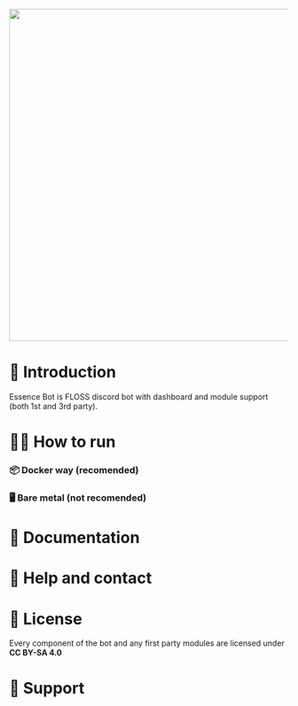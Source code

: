 <div>
    <p align="center"><img src="https://cdn.discordapp.com/attachments/909529151478841406/1219065265333997648/banner-frame-essence-bot-bg.svg?ex=6609f200&is=65f77d00&hm=c29725721f859372ff62e4bbd45fb987a138838cfc48d16659fa12c7bb9b06e9&" width="600"></img></p>
</div>

# 📖 Introduction

Essence Bot is FLOSS discord bot with dashboard and module support (both 1st and 3rd party).

# 🧑‍💻 How to run

### 📦 Docker way (**recomended**)

### 🖥️ Bare metal (**not recomended**)

# 📄 Documentation

# 💬 Help and contact

# 📃 License

Every component of the bot and any first party modules are licensed under **CC BY-SA 4.0**

# 💖 Support
